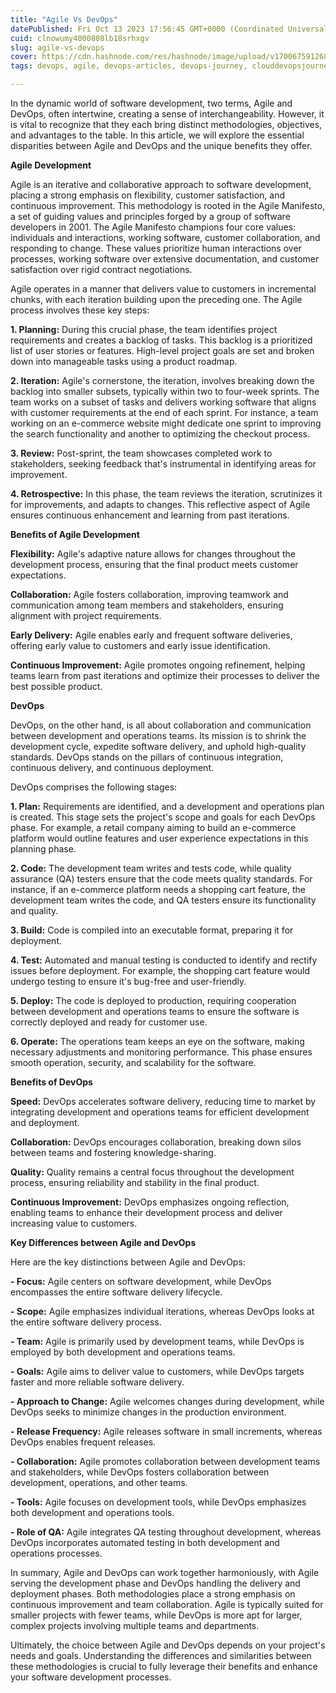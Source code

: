 ```yaml
---
title: "Agile Vs DevOps"
datePublished: Fri Oct 13 2023 17:56:45 GMT+0000 (Coordinated Universal Time)
cuid: clnowumy4000808lb18srhxgv
slug: agile-vs-devops
cover: https://cdn.hashnode.com/res/hashnode/image/upload/v1700675912687/8a052522-8522-4f3f-b55a-936048c76b82.png
tags: devops, agile, devops-articles, devops-journey, clouddevopsjourney

---
```


In the dynamic world of software development, two terms, Agile and DevOps, often intertwine, creating a sense of interchangeability. However, it is vital to recognize that they each bring distinct methodologies, objectives, and advantages to the table. In this article, we will explore the essential disparities between Agile and DevOps and the unique benefits they offer.

**Agile Development**

Agile is an iterative and collaborative approach to software development, placing a strong emphasis on flexibility, customer satisfaction, and continuous improvement. This methodology is rooted in the Agile Manifesto, a set of guiding values and principles forged by a group of software developers in 2001. The Agile Manifesto champions four core values: individuals and interactions, working software, customer collaboration, and responding to change. These values prioritize human interactions over processes, working software over extensive documentation, and customer satisfaction over rigid contract negotiations.

Agile operates in a manner that delivers value to customers in incremental chunks, with each iteration building upon the preceding one. The Agile process involves these key steps:

**1\. Planning:** During this crucial phase, the team identifies project requirements and creates a backlog of tasks. This backlog is a prioritized list of user stories or features. High-level project goals are set and broken down into manageable tasks using a product roadmap.

**2\. Iteration:** Agile's cornerstone, the iteration, involves breaking down the backlog into smaller subsets, typically within two to four-week sprints. The team works on a subset of tasks and delivers working software that aligns with customer requirements at the end of each sprint. For instance, a team working on an e-commerce website might dedicate one sprint to improving the search functionality and another to optimizing the checkout process.

**3\. Review:** Post-sprint, the team showcases completed work to stakeholders, seeking feedback that's instrumental in identifying areas for improvement.

**4\. Retrospective:** In this phase, the team reviews the iteration, scrutinizes it for improvements, and adapts to changes. This reflective aspect of Agile ensures continuous enhancement and learning from past iterations.

**Benefits of Agile Development**

**Flexibility:** Agile's adaptive nature allows for changes throughout the development process, ensuring that the final product meets customer expectations.

**Collaboration:** Agile fosters collaboration, improving teamwork and communication among team members and stakeholders, ensuring alignment with project requirements.

**Early Delivery:** Agile enables early and frequent software deliveries, offering early value to customers and early issue identification.

**Continuous Improvement:** Agile promotes ongoing refinement, helping teams learn from past iterations and optimize their processes to deliver the best possible product.

**DevOps**

DevOps, on the other hand, is all about collaboration and communication between development and operations teams. Its mission is to shrink the development cycle, expedite software delivery, and uphold high-quality standards. DevOps stands on the pillars of continuous integration, continuous delivery, and continuous deployment.

DevOps comprises the following stages:

**1\. Plan:** Requirements are identified, and a development and operations plan is created. This stage sets the project's scope and goals for each DevOps phase. For example, a retail company aiming to build an e-commerce platform would outline features and user experience expectations in this planning phase.

**2\. Code:** The development team writes and tests code, while quality assurance (QA) testers ensure that the code meets quality standards. For instance, if an e-commerce platform needs a shopping cart feature, the development team writes the code, and QA testers ensure its functionality and quality.

**3\. Build:** Code is compiled into an executable format, preparing it for deployment.

**4\. Test:** Automated and manual testing is conducted to identify and rectify issues before deployment. For example, the shopping cart feature would undergo testing to ensure it's bug-free and user-friendly.

**5\. Deploy:** The code is deployed to production, requiring cooperation between development and operations teams to ensure the software is correctly deployed and ready for customer use.

**6\. Operate:** The operations team keeps an eye on the software, making necessary adjustments and monitoring performance. This phase ensures smooth operation, security, and scalability for the software.

**Benefits of DevOps**

**Speed:** DevOps accelerates software delivery, reducing time to market by integrating development and operations teams for efficient development and deployment.

**Collaboration:** DevOps encourages collaboration, breaking down silos between teams and fostering knowledge-sharing.

**Quality:** Quality remains a central focus throughout the development process, ensuring reliability and stability in the final product.

**Continuous Improvement:** DevOps emphasizes ongoing reflection, enabling teams to enhance their development process and deliver increasing value to customers.

**Key Differences between Agile and DevOps**

Here are the key distinctions between Agile and DevOps:

**\- Focus:** Agile centers on software development, while DevOps encompasses the entire software delivery lifecycle.

**\- Scope:** Agile emphasizes individual iterations, whereas DevOps looks at the entire software delivery process.

**\- Team:** Agile is primarily used by development teams, while DevOps is employed by both development and operations teams.

**\- Goals:** Agile aims to deliver value to customers, while DevOps targets faster and more reliable software delivery.

**\- Approach to Change:** Agile welcomes changes during development, while DevOps seeks to minimize changes in the production environment.

**\- Release Frequency:** Agile releases software in small increments, whereas DevOps enables frequent releases.

**\- Collaboration:** Agile promotes collaboration between development teams and stakeholders, while DevOps fosters collaboration between development, operations, and other teams.

**\- Tools:** Agile focuses on development tools, while DevOps emphasizes both development and operations tools.

**\- Role of QA:** Agile integrates QA testing throughout development, whereas DevOps incorporates automated testing in both development and operations processes.

In summary, Agile and DevOps can work together harmoniously, with Agile serving the development phase and DevOps handling the delivery and deployment phases. Both methodologies place a strong emphasis on continuous improvement and team collaboration. Agile is typically suited for smaller projects with fewer teams, while DevOps is more apt for larger, complex projects involving multiple teams and departments.

Ultimately, the choice between Agile and DevOps depends on your project's needs and goals. Understanding the differences and similarities between these methodologies is crucial to fully leverage their benefits and enhance your software development processes.